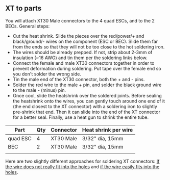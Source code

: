 ## XT to parts

You will attach XT30 Male connectors to the 4 quad ESCs, and to the 2 BECs. General steps:

* Cut the heat shrink. Slide the pieces over the red/power/+ and black/ground/- wires on the component (ESC or BEC). Slide them far from the ends so that they will not be too close to the hot soldering iron.
* The wires should be already prepped. If not, strip about 2-3mm of insulation (~16 AWG) and tin them per the soldering links below.
* Connect the female and male XT30 connectors together in order to prevent deformation during soldering. Put tape over the female end so you don't solder the wrong side.
* Tin the male end of the XT30 connector, both the + and - pins.
* Solder the red wire to the male + pin, and solder the black ground wire to the male - (minus) pin.
* Once cool, slide the heatshrink over the soldered joints. Before sealing the heatshrink onto the wires, you can gently touch around one end of it (the end closest to the XT connector) with a soldering iron to slightly pre-shrink that end. Then it can slide into the end of the XT connector for a better seal. Finally, use a heat gun to shrink the entire tube.


| Part | Qty | Connector | Heat shrink per wire |
|--|--|--|--|
| quad ESC | 4 | XT30 Male | 3/32" dia, 15mm |
| BEC | 2 | XT30 Male | 3/32" dia, 15mm |
|  |  |  |  |


Here are two slightly different approaches for soldering XT connectors: [If the wire does not really fit into the holes](https://www.youtube.com/watch?v=L19amVtmP2c) and [if the wire easily fits into the holes](https://oscarliang.com/soldering-guide/#xt60).  
